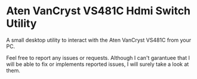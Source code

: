 # Aten VanCryst VS481C Hdmi Switch Utility
A small desktop utility to interact with the Aten VanCryst VS481C from your PC.

Feel free to report any issues or requests. Although I can't garantuee that I will be able to fix or implements reported issues, I will surely take a look at them.
